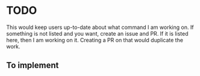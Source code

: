 # TODO

This would keep users up-to-date about what command I am working on. If
something is not listed and you want, create an issue and PR. If it is listed
here, then I am working on it. Creating a PR on that would duplicate the work.

## To implement
